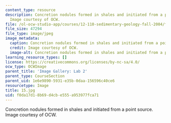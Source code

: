 ```yaml
---
content_type: resource
description: Concretion nodules formed in shales and initiated from a point source.
  Image courtesy of OCW.
file: /ol-ocw-studio-app/courses/12-110-sedimentary-geology-fall-2004/f0da17d18b69d4cbe555a953977fca71_15.jpg
file_size: 47294
file_type: image/jpeg
image_metadata:
  caption: Concretion nodules formed in shales and initiated from a point source.
  credit: Image courtesy of OCW.
  image-alt: Concretion nodules formed in shales and initiated from a point source.
learning_resource_types: []
license: https://creativecommons.org/licenses/by-nc-sa/4.0/
ocw_type: OCWImage
parent_title: 'Image Gallery: Lab 2'
parent_type: CourseSection
parent_uid: 1e6e9890-5931-e35b-0daa-156596c40ce6
resourcetype: Image
title: 15.jpg
uid: f0da17d1-8b69-d4cb-e555-a953977fca71
---
```

Concretion nodules formed in shales and initiated from a point source. Image courtesy of OCW.